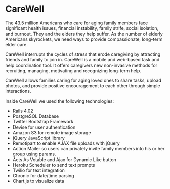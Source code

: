 CareWell
========

The 43.5 million Americans who care for aging family members face significant health issues, financial instability, family strife, social isolation, and burnout. They and the elders they help suffer. As the number of elderly Americans skyrockets, we need ways to provide compassionate, long-term elder care.

CareWell interrupts the cycles of stress that erode caregiving by attracting friends and family to join in. CareWell is a mobile and web-based task and help coordination tool. It offers caregivers new non-invasive methods for recruiting, managing, motivating and recognizing long-term help.

CareWell allows families caring for aging loved ones to share tasks, upload photos, and provide positive encouragement to each other through simple interactions.


Inside CareWell we used the following technologies:
* Rails 4.02
* PostgreSQL Database
* Twitter Bootstrap Framework
* Devise for user authentication
* Amazon S3 for remote image storage
* jQuery JavaScript library
* Remotipart to enable AJAX file uploads with jQuery 
* Action Mailer so users can privately invite family members into his or her group using params.
* Acts As Votable and Ajax for Dynamic Like button
* Heroku Scheduler to send text prompts
* Twilio for text integration
* Chronic for date/time parsing
* Chart.js to visualize data


